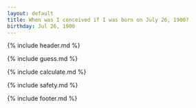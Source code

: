 ```yaml
---
layout: default
title: When was I conceived if I was born on July 26, 1900?
birthday: Jul 26, 1900
---
```


{% include header.md %}

{% include guess.md %}

{% include calculate.md %}

{% include safety.md %}

{% include footer.md %}



